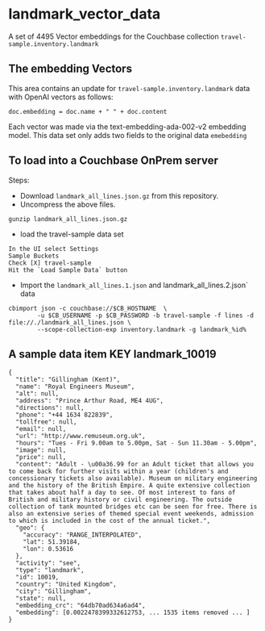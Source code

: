 # landmark_vector_data

A set of 4495 Vector embeddings for the Couchbase collection `travel-sample.inventory.landmark`

## The embedding Vectors

This area contains an update for `travel-sample.inventory.landmark` data with OpenAI vectors as follows:
```
doc.embedding = doc.name + " " + doc.content
```
Each vector was made via the text-embedding-ada-002-v2 embedding model.  This data set only adds two fields to the original data `emebedding`

## To load into a Couchbase OnPrem server 

Steps:
* Download `landmark_all_lines.json.gz`  from this repository.
* Uncompress the above files.
```
gunzip landmark_all_lines.json.gz
```
* load the travel-sample data set
```
In the UI select Settings
Sample Buckets
Check [X] travel-sample
Hit the `Load Sample Data` button
```
* Import the `landmark_all_lines.1.json` and landmark_all_lines.2.json` data
```
cbimport json -c couchbase://$CB_HOSTNAME  \
        -u $CB_USERNAME -p $CB_PASSWORD -b travel-sample -f lines -d file://./landmark_all_lines.json \
        --scope-collection-exp inventory.landmark -g landmark_%id%
```

## A sample data item KEY landmark_10019

```
{
  "title": "Gillingham (Kent)",
  "name": "Royal Engineers Museum",
  "alt": null,
  "address": "Prince Arthur Road, ME4 4UG",
  "directions": null,
  "phone": "+44 1634 822839",
  "tollfree": null,
  "email": null,
  "url": "http://www.remuseum.org.uk",
  "hours": "Tues - Fri 9.00am to 5.00pm, Sat - Sun 11.30am - 5.00pm",
  "image": null,
  "price": null,
  "content": "Adult - \u00a36.99 for an Adult ticket that allows you to come back for further visits within a year (children's and concessionary tickets also available). Museum on military engineering and the history of the British Empire. A quite extensive collection that takes about half a day to see. Of most interest to fans of British and military history or civil engineering. The outside collection of tank mounted bridges etc can be seen for free. There is also an extensive series of themed special event weekends, admission to which is included in the cost of the annual ticket.",
  "geo": {
    "accuracy": "RANGE_INTERPOLATED",
    "lat": 51.39184,
    "lon": 0.53616
  },
  "activity": "see",
  "type": "landmark",
  "id": 10019,
  "country": "United Kingdom",
  "city": "Gillingham",
  "state": null,
  "embedding_crc": "64db70ad634a6ad4",
  "embedding": [0.0022478399332612753, ... 1535 items removed ... ]
}
```
